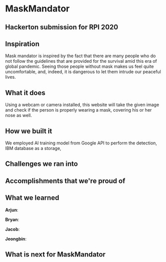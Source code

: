 # MaskMandator

## Hackerton submission for RPI 2020

## Inspiration
  Mask mandator is inspired by the fact that there are many people who do not follow the guidelines that are provided for the survival amid this era of global
  pandemic. Seeing those people without mask makes us feel quite uncomfortable, and, indeed, it is dangerous to let them intrude our peaceful lives. 

## What it does
  Using a webcam or camera installed, this website will take the given image and check if the person is properly wearing a mask, covering his or her nose as well.


## How we built it
   We employed AI training model from Google API to perform the detection, IBM database as a storage, 

## Challenges we ran into



## Accomplishments that we're proud of



## What we learned
**Arjun**:


**Bryan**:


**Jacob**:


**Jeongbin**:



## What is next for MaskMandator




